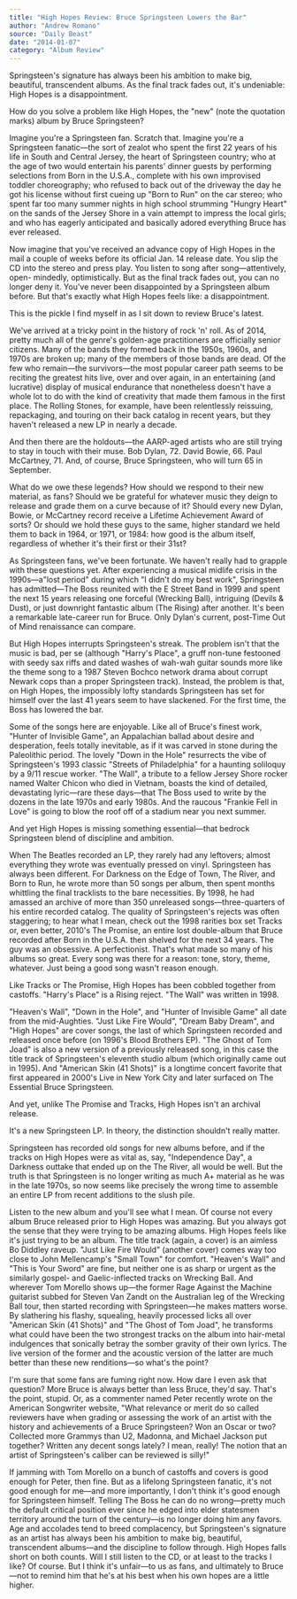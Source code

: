 ```yaml
---
title: "High Hopes Review: Bruce Springsteen Lowers the Bar"
author: "Andrew Romano"
source: "Daily Beast"
date: "2014-01-07"
category: "Album Review"
---
```


Springsteen's signature has always been his ambition to make big, beautiful, transcendent albums. As the final track fades out, it's undeniable: High Hopes is a disappointment.

How do you solve a problem like High Hopes, the "new" (note the quotation marks) album by Bruce Springsteen?

Imagine you're a Springsteen fan. Scratch that. Imagine you're a Springsteen fanatic—the sort of zealot who spent the first 22 years of his life in South and Central Jersey, the heart of Springsteen country; who at the age of two would entertain his parents' dinner guests by performing selections from Born in the U.S.A., complete with his own improvised toddler choreography; who refused to back out of the driveway the day he got his license without first cueing up "Born to Run" on the car stereo; who spent far too many summer nights in high school strumming "Hungry Heart" on the sands of the Jersey Shore in a vain attempt to impress the local girls; and who has eagerly anticipated and basically adored everything Bruce has ever released.

Now imagine that you've received an advance copy of High Hopes in the mail a couple of weeks before its official Jan. 14 release date. You slip the CD into the stereo and press play. You listen to song after song—attentively, open- mindedly, optimistically. But as the final track fades out, you can no longer deny it. You've never been disappointed by a Springsteen album before. But that's exactly what High Hopes feels like: a disappointment.

This is the pickle I find myself in as I sit down to review Bruce's latest.

We've arrived at a tricky point in the history of rock 'n' roll. As of 2014, pretty much all of the genre's golden-age practitioners are officially senior citizens. Many of the bands they formed back in the 1950s, 1960s, and 1970s are broken up; many of the members of those bands are dead. Of the few who remain—the survivors—the most popular career path seems to be reciting the greatest hits live, over and over again, in an entertaining (and lucrative) display of musical endurance that nonetheless doesn't have a whole lot to do with the kind of creativity that made them famous in the first place. The Rolling Stones, for example, have been relentlessly reissuing, repackaging, and touring on their back catalog in recent years, but they haven't released a new LP in nearly a decade.

And then there are the holdouts—the AARP-aged artists who are still trying to stay in touch with their muse. Bob Dylan, 72. David Bowie, 66. Paul McCartney, 71. And, of course, Bruce Springsteen, who will turn 65 in September.

What do we owe these legends? How should we respond to their new material, as fans? Should we be grateful for whatever music they deign to release and grade them on a curve because of it? Should every new Dylan, Bowie, or McCartney record receive a Lifetime Achievement Award of sorts? Or should we hold these guys to the same, higher standard we held them to back in 1964, or 1971, or 1984: how good is the album itself, regardless of whether it's their first or their 31st?

As Springsteen fans, we've been fortunate. We haven't really had to grapple with these questions yet. After experiencing a musical midlife crisis in the 1990s—a"lost period" during which "I didn't do my best work", Springsteen has admitted—The Boss reunited with the E Street Band in 1999 and spent the next 15 years releasing one forceful (Wrecking Ball), intriguing (Devils & Dust), or just downright fantastic album (The Rising) after another. It's been a remarkable late-career run for Bruce. Only Dylan's current, post-Time Out of Mind renaissance can compare.

But High Hopes interrupts Springsteen's streak. The problem isn't that the music is bad, per se (although "Harry's Place", a gruff non-tune festooned with seedy sax riffs and dated washes of wah-wah guitar sounds more like the theme song to a 1987 Steven Bochco network drama about corrupt Newark cops than a proper Springsteen track). Instead, the problem is that, on High Hopes, the impossibly lofty standards Springsteen has set for himself over the last 41 years seem to have slackened. For the first time, the Boss has lowered the bar.

Some of the songs here are enjoyable. Like all of Bruce's finest work, "Hunter of Invisible Game", an Appalachian ballad about desire and desperation, feels totally inevitable, as if it was carved in stone during the Paleolithic period. The lovely "Down in the Hole" resurrects the vibe of Springsteen's 1993 classic "Streets of Philadelphia" for a haunting soliloquy by a 9/11 rescue worker. "The Wall", a tribute to a fellow Jersey Shore rocker named Walter Chicon who died in Vietnam, boasts the kind of detailed, devastating lyric—rare these days—that The Boss used to write by the dozens in the late 1970s and early 1980s. And the raucous "Frankie Fell in Love" is going to blow the roof off of a stadium near you next summer.

And yet High Hopes is missing something essential—that bedrock Springsteen blend of discipline and ambition.

When The Beatles recorded an LP, they rarely had any leftovers; almost everything they wrote was eventually pressed on vinyl. Springsteen has always been different. For Darkness on the Edge of Town, The River, and Born to Run, he wrote more than 50 songs per album, then spent months whittling the final tracklists to the bare necessities. By 1998, he had amassed an archive of more than 350 unreleased songs—three-quarters of his entire recorded catalog. The quality of Springsteen's rejects was often staggering; to hear what I mean, check out the 1998 rarities box set Tracks or, even better, 2010's The Promise, an entire lost double-album that Bruce recorded after Born in the U.S.A. then shelved for the next 34 years. The guy was an obsessive. A perfectionist. That's what made so many of his albums so great. Every song was there for a reason: tone, story, theme, whatever. Just being a good song wasn't reason enough.

Like Tracks or The Promise, High Hopes has been cobbled together from castoffs. "Harry's Place" is a Rising reject. "The Wall" was written in 1998\.

"Heaven's Wall", "Down in the Hole", and "Hunter of Invisible Game" all date from the mid-Aughties. "Just Like Fire Would", "Dream Baby Dream", and "High Hopes" are cover songs, the last of which Springsteen recorded and released once before (on 1996's Blood Brothers EP). "The Ghost of Tom Joad" is also a new version of a previously released song, in this case the title track of Springsteen's eleventh studio album (which originally came out in 1995). And "American Skin (41 Shots)" is a longtime concert favorite that first appeared in 2000's Live in New York City and later surfaced on The Essential Bruce Springsteen.

And yet, unlike The Promise and Tracks, High Hopes isn't an archival release.

It's a new Springsteen LP. In theory, the distinction shouldn't really matter.

Springsteen has recorded old songs for new albums before, and if the tracks on High Hopes were as vital as, say, "Independence Day", a Darkness outtake that ended up on the The River, all would be well. But the truth is that Springsteen is no longer writing as much A+ material as he was in the late 1970s, so now seems like precisely the wrong time to assemble an entire LP from recent additions to the slush pile.

Listen to the new album and you'll see what I mean. Of course not every album Bruce released prior to High Hopes was amazing. But you always got the sense that they were trying to be amazing albums. High Hopes feels like it's just trying to be an album. The title track (again, a cover) is an aimless Bo Diddley raveup. "Just Like Fire Would" (another cover) comes way too close to John Mellencamp's "Small Town" for comfort. "Heaven's Wall" and "This is Your Sword" are fine, but neither one is as sharp or urgent as the similarly gospel- and Gaelic-inflected tracks on Wrecking Ball. And wherever Tom Morello shows up—the former Rage Against the Machine guitarist subbed for Steven Van Zandt on the Australian leg of the Wrecking Ball tour, then started recording with Springsteen—he makes matters worse. By slathering his flashy, squealing, heavily processed licks all over "American Skin (41 Shots)" and "The Ghost of Tom Joad", he transforms what could have been the two strongest tracks on the album into hair-metal indulgences that sonically betray the somber gravity of their own lyrics. The live version of the former and the acoustic version of the latter are much better than these new renditions—so what's the point?

I'm sure that some fans are fuming right now. How dare I even ask that question? More Bruce is always better than less Bruce, they'd say. That's the point, stupid. Or, as a commenter named Peter recently wrote on the American Songwriter website, "What relevance or merit do so called reviewers have when grading or assessing the work of an artist with the history and achievements of a Bruce Springsteen? Won an Oscar or two? Collected more Grammys than U2, Madonna, and Michael Jackson put together? Written any decent songs lately? I mean, really! The notion that an artist of Springsteen's caliber can be reviewed is silly!"

If jamming with Tom Morello on a bunch of castoffs and covers is good enough for Peter, then fine. But as a lifelong Springsteen fanatic, it's not good enough for me—and more importantly, I don't think it's good enough for Springsteen himself. Telling The Boss he can do no wrong—pretty much the default critical position ever since he edged into elder statesmen territory around the turn of the century—is no longer doing him any favors. Age and accolades tend to breed complacency, but Springsteen's signature as an artist has always been his ambition to make big, beautiful, transcendent albums—and the discipline to follow through. High Hopes falls short on both counts. Will I still listen to the CD, or at least to the tracks I like? Of course. But I think it's unfair—to us as fans, and ultimately to Bruce—not to remind him that he's at his best when his own hopes are a little higher.
